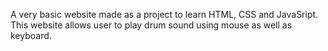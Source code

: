 A very basic website made as a project to learn HTML, CSS and JavaSript.
This website allows user to play drum sound using mouse as well as keyboard.
